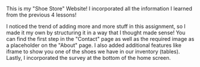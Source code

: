 This is my "Shoe Store" Website! I incorporated all the information I learned from the previous 4 lessons! 

I noticed the trend of adding more and more stuff in this assignment, so I made it my own by structuring it in a way that I thought made sense! You can find the first step in the "Contact" page as well as the required image as a placeholder on the "About" page. I also added additional features like iframe to show you one of the shoes we have in our inventory (tables). Lastly, I incorporated the survey at the bottom of the home screen. 
